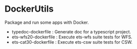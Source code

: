 # DockerUtils
Package and run some apps with Docker.
- typedoc-dockerfile : Generate doc for a typescript project.
- ets-wfs20-dockerfile : Execute ets-wfs suite tests for WFS.
- ets-cat30-dockerfile : Execute ets-csw suite tests for CSW.